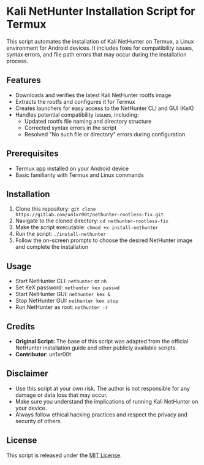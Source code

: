 # Kali NetHunter Installation Script for Termux

This script automates the installation of Kali NetHunter on Termux, a Linux environment for Android devices. It includes fixes for compatibility issues, syntax errors, and file path errors that may occur during the installation process.

## Features

* Downloads and verifies the latest Kali NetHunter rootfs image
* Extracts the rootfs and configures it for Termux
* Creates launchers for easy access to the NetHunter CLI and GUI (KeX)
* Handles potential compatibility issues, including:
    * Updated rootfs file naming and directory structure
    * Corrected syntax errors in the script
    * Resolved "No such file or directory" errors during configuration

## Prerequisites

* Termux app installed on your Android device
* Basic familiarity with Termux and Linux commands

## Installation

1. Clone this repository: `git clone https://gitlab.com/un1xr00t/nethunter-rootless-fix.git`
2. Navigate to the cloned directory: `cd nethunter-rootless-fix`
3. Make the script executable: `chmod +x install-nethunter`
4. Run the script: `./install-nethunter`
5. Follow the on-screen prompts to choose the desired NetHunter image and complete the installation

## Usage

* Start NetHunter CLI: `nethunter` or `nh`
* Set KeX password: `nethunter kex passwd`
* Start NetHunter GUI: `nethunter kex &`
* Stop NetHunter GUI: `nethunter kex stop`
* Run NetHunter as root: `nethunter -r`

## Credits

* **Original Script:** The base of this script was adapted from the official NetHunter installation guide and other publicly available scripts.
* **Contributor:** un1xr00t

## Disclaimer

* Use this script at your own risk. The author is not responsible for any damage or data loss that may occur.
* Make sure you understand the implications of running Kali NetHunter on your device.
* Always follow ethical hacking practices and respect the privacy and security of others.

## License

This script is released under the [MIT License](LICENSE).
